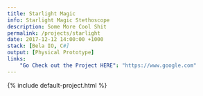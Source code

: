 ```yaml
---
title: Starlight Magic
info: Starlight Magic Stethoscope
description: Some More Cool Shit
permalink: /projects/starlight
date: 2017-12-12 14:00:00 +1000
stack: [Bela IO, C#]
output: [Physical Prototype]
links:
    "Go Check out the Project HERE": "https://www.google.com"
---
```


{% include default-project.html %}